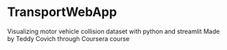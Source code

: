 # TransportWebApp
Visualizing motor vehicle collision dataset with python and streamlit
Made by Teddy Covich through Coursera course
